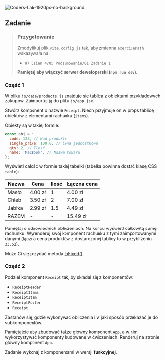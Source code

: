 ![Coders-Lab-1920px-no-background](https://user-images.githubusercontent.com/30623667/104709394-2cabee80-571f-11eb-9518-ea6a794e558e.png)


## Zadanie

> ### Przygotowanie
>
> Zmodyfikuj plik `vite.config.js` tak, aby zmienna `exercisePath` wskazywała na:
>
> - `07_Dzien_4/05_Podsumowanie/01_Zadanie_1`
>
> **Pamiętaj aby włączyć serwer deweloperski (`npm run dev`).**

### Część 1

W pliku `js/data/products.js` znajduje się tablica z obiektami przykładowych zakupów. Zaimportuj ją do pliku `js/app.jsx`.

Stwórz komponent o nazwie `Receipt`. Niech przyjmuje on w props tablicę obiektów z elementami rachunku (`items`).

Obiekty są w takiej formie:

```js
const obj = {
  code: 123, // Kod produktu
  single_price: 100.0, // Cena jednostkowa
  qty: 2, // Ilość
  name: 'MacBook', // Nazwa towaru
};
```

Wyświetl całość w formie takiej tabelki (tabelka powinna dostać klasę CSS `table`):

| Nazwa  | Cena    | Ilość | Łączna cena |
| ------ | ------- | ----- | ----------- |
| Masło  | 4.00 zł | 1     | 4.00 zł     |
| Chleb  | 3.50 zł | 2     | 7.00 zł     |
| Jabłka | 2.99 zł | 1.5   | 4.49 zł     |
| RAZEM  | -       | -     | 15.49 zł    |

Pamiętaj o odpowiednich obliczeniach. Na końcu wyświetl całkowitą sumę rachunku. Wyrenderuj swój komponent rachunku z tymi zaimportowanymi danymi (łączna cena produktów z dostarczonej tablicy to w przybliżeniu `33.52`).

Może Ci się przydać metoda [toFixed()](https://developer.mozilla.org/en-US/docs/Web/JavaScript/Reference/Global_Objects/Number/toFixed).

### Część 2

Podziel komponent `Receipt` tak, by składał się z komponentów:

- `ReceiptHeader`
- `ReceiptItems`
- `ReceiptItem`
- `ReceiptFooter`
- `Receipt`

Zastanów się, gdzie wykonywać obliczenia i w jaki sposób przekazać je do subkomponentów.

Pamiętajcie aby zbudować także główny komponent `App`, a w nim wykorzystywać komponenty budowane w ćwiczeniach. Renderuj na stronie główny komponent `App`.

Zadanie wykonaj z komponentami w wersji **funkcyjnej**.
